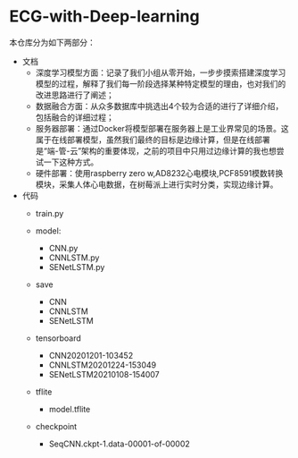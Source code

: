 # ECG-with-Deep-learning

本仓库分为如下两部分：
- 文档
  - 深度学习模型方面：记录了我们小组从零开始，一步步摸索搭建深度学习模型的过程，解释了我们每一阶段选择某种特定模型的理由，也对我们的改进思路进行了阐述；
  - 数据融合方面：从众多数据库中挑选出4个较为合适的进行了详细介绍，包括融合的详细过程；
  - 服务器部署：通过Docker将模型部署在服务器上是工业界常见的场景。这属于在线部署模型，虽然我们最终的目标是边缘计算，但是在线部署是“端-管-云”架构的重要体现，之前的项目中只用过边缘计算的我也想尝试一下这种方式。
  - 硬件部署：使用raspberry zero w,AD8232心电模块,PCF8591模数转换模块，采集人体心电数据，在树莓派上进行实时分类，实现边缘计算。
- 代码
  - train.py

  - model:
    - CNN.py
    - CNNLSTM.py
    - SENetLSTM.py

  - save
    - CNN
    - CNNLSTM
    - SENetLSTM

  - tensorboard
    - CNN20201201-103452
    - CNNLSTM20201224-153049
    - SENetLSTM20210108-154007

  - tflite
    - model.tflite

  - checkpoint

    - SeqCNN.ckpt-1.data-00001-of-00002

    ​
